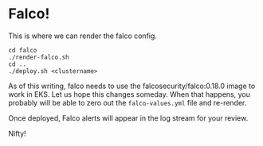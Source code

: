 # Falco!

This is where we can render the falco config.
```
cd falco
./render-falco.sh
cd ..
./deploy.sh <clustername>
```

As of this writing, falco needs to use the falcosecurity/falco:0.18.0 image to
work in EKS.  Let us hope this changes someday.  When that happens, you probably
will be able to zero out the `falco-values.yml` file and re-render.

Once deployed, Falco alerts will appear in the log stream for your review.

Nifty!

